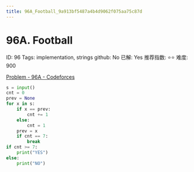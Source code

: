 ```yaml
---
title: 96A_Football_9a913bf5487a4b4d9062f075aa75c87d
---
```


# 96A. Football

ID: 96
Tags: implementation, strings
github: No
已解: Yes
推荐指数: ⭐⭐
难度: 900

[Problem - 96A - Codeforces](https://codeforces.com/problemset/problem/96/A)

```python
s = input()
cnt = 0
prev = None
for x in s:
    if x == prev:
        cnt += 1
    else:
        cnt = 1
    prev = x
    if cnt == 7:
        break
if cnt >= 7:
    print("YES")
else:
    print("NO")
```